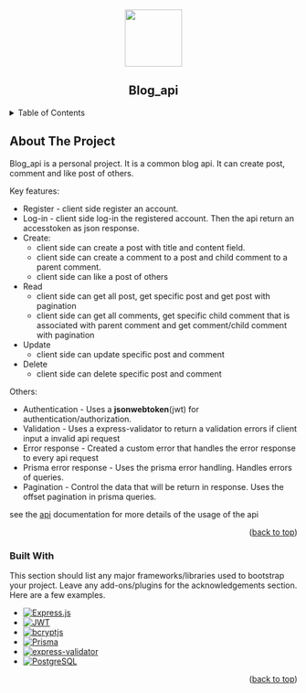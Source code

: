 <!-- PROJECT LOGO -->
<a id="readme-top"></a>
<br />
<div align="center">
  <image src="https://github.com/user-attachments/assets/b3dc80ba-8804-4cbd-bc6b-dd31fbb679ba" width="100px"/>
  <h2 align="center">Blog_api</h2>
</div>

<!-- TABLE OF CONTENTS -->
<details>
  <summary>Table of Contents</summary>
  <ol>
    <li>
      <a href="#about-the-project">About The Project</a>
      <ul>
        <li><a href="#built-with">Built With</a></li>
      </ul>
    </li>
    <li>
      <a href="#getting-started">Getting Started</a>
      <ul>
        <li><a href="#prerequisites">Prerequisites</a></li>
        <li><a href="#installation">Installation</a></li>
      </ul>
    </li>
    <li><a href="#usage">Usage</a></li>
    <li><a href="#roadmap">Roadmap</a></li>
    <li><a href="#contributing">Contributing</a></li>
    <li><a href="#license">License</a></li>
    <li><a href="#contact">Contact</a></li>
    <li><a href="#acknowledgments">Acknowledgments</a></li>
  </ol>
</details>

<!-- ABOUT THE PROJECT -->
## About The Project

Blog_api is a personal project. It is a common blog api. It can create post, comment and like post of others.

Key features:
* Register - client side register an account.
* Log-in - client side log-in the registered account. Then the api return an accesstoken as json response.
* Create:
  - client side can create a post with title and content field.
  - client side can create a comment to a post and child comment to a parent comment.
  - client side can like a post of others
* Read
  - client side can get all post, get specific post and get post with pagination 
  - client side can get all comments, get specific child comment that is associated with parent comment and get comment/child comment with pagination
* Update
  - client side can update specific post and comment
* Delete
  - client side can delete specific post and comment

Others:
* Authentication - Uses a **jsonwebtoken**(jwt) for authentication/authorization.
* Validation - Uses a express-validator to return a validation errors if client input a invalid api request
* Error response - Created a custom error that handles the error response to every api request
* Prisma error response - Uses the prisma error handling. Handles errors of queries.
* Pagination - Control the data that will be return in response. Uses the offset pagination in prisma queries.

see the [api](https://docs.google.com/document/d/1EVqc4WGtDFdJLphWsGHcV_4ZYO8gyRR61GWRmNNHdeE/edit?tab=t.0) documentation for more details of the usage of the api


<p align="right">(<a href="#readme-top">back to top</a>)</p>

### Built With

This section should list any major frameworks/libraries used to bootstrap your project. Leave any add-ons/plugins for the acknowledgements section. Here are a few examples.
<!-- BADGES -->
* [![Express.js][Express.js-badge]][Express.js-url]
* [![JWT][JWT-badge]][JWT-url]
* [![bcryptjs][bcryptjs-badge]][bcryptjs-url]
* [![Prisma][Prisma-badge]][Prisma-url]
* [![express-validator][express-validator-badge]][express-validator-url]
* [![PostgreSQL][PostgreSQL-badge]][PostgreSQL-url]

<!-- BADGES -->
[Express.js-badge]: https://img.shields.io/badge/Express.js-000000?style=for-the-badge&logo=express&logoColor=white
[Express.js-url]: https://expressjs.com/

[JWT-badge]: https://img.shields.io/badge/JWT-FFB600?style=for-the-badge&logo=jsonwebtokens&logoColor=black
[JWT-url]: https://jwt.io/

[bcryptjs-badge]: https://img.shields.io/badge/bcryptjs-003A70?style=for-the-badge
[bcryptjs-url]: https://www.npmjs.com/package/bcryptjs

[Prisma-badge]: https://img.shields.io/badge/Prisma-2D3748?style=for-the-badge&logo=prisma&logoColor=white
[Prisma-url]: https://www.prisma.io/

[express-validator-badge]: https://img.shields.io/badge/express--validator-6A1B9A?style=for-the-badge
[express-validator-url]: https://express-validator.github.io/docs/

[PostgreSQL-badge]: https://img.shields.io/badge/PostgreSQL-336791?style=for-the-badge&logo=postgresql&logoColor=white
[PostgreSQL-url]: https://www.postgresql.org/

<p align="right">(<a href="#readme-top">back to top</a>)</p>

